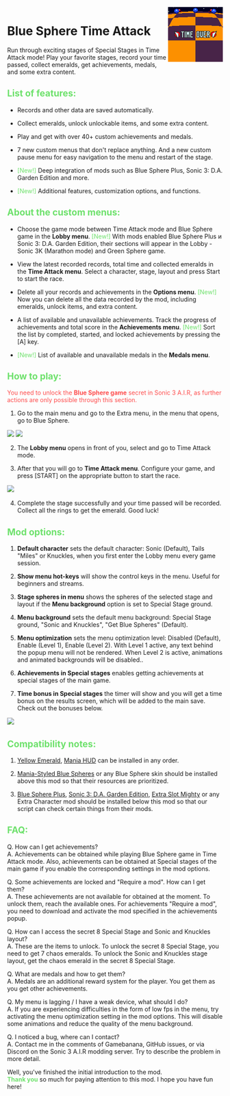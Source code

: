 <img src="icon.png" align="right" />

# Blue Sphere Time Attack

Run through exciting stages of Special Stages in Time Attack mode! Play your favorite stages, record your time passed, collect emeralds, get achievements, medals, and some extra content.

## <font color="#6ee16c">List of features:</font>

* Records and other data are saved automatically.

* Collect emeralds, unlock unlockable items, and some extra content.

* Play and get with over 40+ custom achievements and medals.

* 7 new custom menus that don't replace anything. And a new custom pause menu for easy navigation to the menu and restart of the stage.

* <font color="#6ee16c">[New!]</font> Deep integration of mods such as Blue Sphere Plus, Sonic 3: D.A. Garden Edition and more.

* <font color="#6ee16c">[New!]</font> Additional features, customization options, and functions.

## <font color="#6ee16c">About the custom menus:</font>

* Choose the game mode between Time Attack mode and Blue Sphere game in the __Lobby menu__. <font color="#6ee16c">[New!]</font> With mods enabled Blue Sphere Plus и Sonic 3: D.A. Garden Edition, their sections will appear in the Lobby - Sonic 3K (Marathon mode) and Green Sphere game.

* View the latest recorded records, total time and collected emeralds in the __Time Attack menu__. Select a character, stage, layout and press Start to start the race.

* Delete all your records and achievements in the __Options menu__. <font color="#6ee16c">[New!]</font> Now you can delete all the data recorded by the mod, including emeralds, unlock items, and extra content.

* A list of available and unavailable achievements. Track the progress of achievements and total score in the __Achievements menu__. <font color="#6ee16c">[New!]</font> Sort the list by completed, started, and locked achievements by pressing the [A] key.

* <font color="#6ee16c">[New!]</font> List of available and unavailable medals in the __Medals menu__.

## <font color="#6ee16c">How to play:</font>

<font color="#fe4e4e">You need to unlock the __Blue Sphere game__ secret in Sonic 3 A.I.R, as further actions are only possible through this section.</font>

1. Go to the main menu and go to the Extra menu, in the menu that opens, go to Blue Sphere.
<img src="https://cdn.discordapp.com/attachments/950854150307061810/976628459197575208/28_20220518190910.png" />
<img src="https://cdn.discordapp.com/attachments/950854150307061810/976628459482791976/28_20220518190913.png" />

2. The __Lobby menu__ opens in front of you, select and go to Time Attack mode.

3. After that you will go to __Time Attack menu__. Configure your game, and press [START] on the appropriate button to start the race.
<img src="https://cdn.discordapp.com/attachments/950854150307061810/976629031892037682/ocr_screenshot_1652888238.png" />

4. Complete the stage successfully and your time passed will be recorded. Collect all the rings to get the emerald. Good luck!

## <font color="#6ee16c">Mod options:</font><br>

1. __Default character__ sets the default character: Sonic (Default), Tails "Miles" or Knuckles, when you first enter the Lobby menu every game session.

2. __Show menu hot-keys__ will show the control keys in the menu. Useful for beginners and streams.

3. __Stage spheres in menu__ shows the spheres of the selected stage and layout if the __Menu background__ option is set to Special Stage ground.

4. __Menu background__ sets the default menu background: Special Stage ground, "Sonic and Knuckles", "Get Blue Spheres" (Default).

5. __Menu optimization__ sets the menu optimization level: Disabled (Default), Enable (Level 1), Enable (Level 2). With Level 1 active, any text behind the popup menu will not be rendered. When Level 2 is active, animations and animated backgrounds will be disabled..

6. __Achievements in Special stages__ enables getting achievements at special stages of the main game.

7. __Time bonus in Special stages__ the timer will show and you will get a time bonus on the results screen, which will be added to the main save. Check out the bonuses below.
<img src="https://cdn.discordapp.com/attachments/949432560935645247/949437251727794197/IMG_0305014323.png">

## <font color="#6ee16c">Compatibility notes:</font><br>
1. <a href="https://gamebanana.com/mods/54326">Yellow Emerald</a>, <a href="https://gamebanana.com/mods/34350">Mania HUD</a> can be installed in any order.

2. <a href="https://gamebanana.com/mods/333879">Mania-Styled Blue Spheres</a> or any Blue Sphere skin should be installed above this mod so that their resources are prioritized.

3. <a href="https://gamebanana.com/mods/297356">Blue Sphere Plus</a>, <a href="https://gamebanana.com/mods/151029">Sonic 3: D.A. Garden Edition</a>, <a href="https://gamebanana.com/mods/336038">Extra Slot Mighty</a> or any Extra Character mod should be installed below this mod so that our script can check certain things from their mods.

## <font color="#6ee16c">FAQ:</font><br>

Q. How can I get achievements?  
A. Achievements can be obtained while playing Blue Sphere game in Time Attack mode. Also, achievements can be obtained at Special stages of the main game if you enable the corresponding settings in the mod options.

Q. Some achievements are locked and "Require a mod". How can I get them?  
A. These achievements are not available for obtained at the moment. To unlock them, reach the available ones. For achievements "Require a mod", you need to download and activate the mod specified in the achievements popup.

Q. How can I access the secret 8 Special Stage and Sonic and Knuckles layout?  
A. These are the items to unlock. To unlock the secret 8 Special Stage, you need to get 7 chaos emeralds. To unlock the Sonic and Knuckles stage layout, get the chaos emerald in the secret 8 Special Stage.

Q. What are medals and how to get them?  
A. Medals are an additional reward system for the player. You get them as you get other achievements.

Q. My menu is lagging / I have a weak device, what should I do?  
A. If you are experiencing difficulties in the form of low fps in the menu, try activating the menu optimization setting in the mod options. This will disable some animations and reduce the quality of the menu background.

Q. I noticed a bug, where can I contact?  
A. Contact me in the comments of Gamebanana, GitHub issues, or via Discord on the Sonic 3 A.I.R modding server. Try to describe the problem in more detail.

Well, you've finished the initial introduction to the mod.  
<font color="#6ee16c">__Thank you__</font> so much for paying attention to this mod. I hope you have fun here!